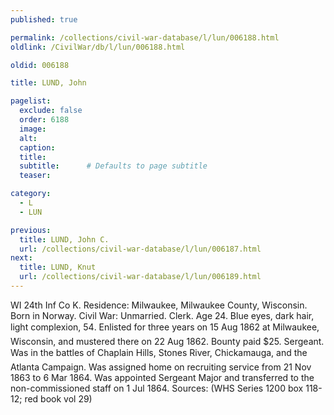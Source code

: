 ```yaml
---
published: true

permalink: /collections/civil-war-database/l/lun/006188.html
oldlink: /CivilWar/db/l/lun/006188.html

oldid: 006188

title: LUND, John

pagelist:
  exclude: false
  order: 6188
  image: 
  alt:
  caption:
  title:
  subtitle:      # Defaults to page subtitle
  teaser:

category: 
  - L 
  - LUN

previous:
  title: LUND, John C.
  url: /collections/civil-war-database/l/lun/006187.html  
next:
  title: LUND, Knut
  url: /collections/civil-war-database/l/lun/006189.html   
---
```

WI 24th Inf Co K. Residence: Milwaukee, Milwaukee County, Wisconsin. Born in Norway. Civil War: Unmarried. Clerk. Age 24. Blue eyes, dark hair, light complexion, 5&#146;4&#148;. Enlisted for three years on 15 Aug 1862 at Milwaukee, Wisconsin, and mustered there on 22 Aug 1862. Bounty paid $25. Sergeant. Was in the battles of Chaplain Hills, Stone&#146;s River, Chickamauga, and the Atlanta Campaign. Was assigned home on recruiting service from 21 Nov 1863 to 6 Mar 1864. Was appointed Sergeant Major and transferred to the non-commissioned staff on 1 Jul 1864. Sources: (WHS Series 1200 box 118-12; red book vol 29)
